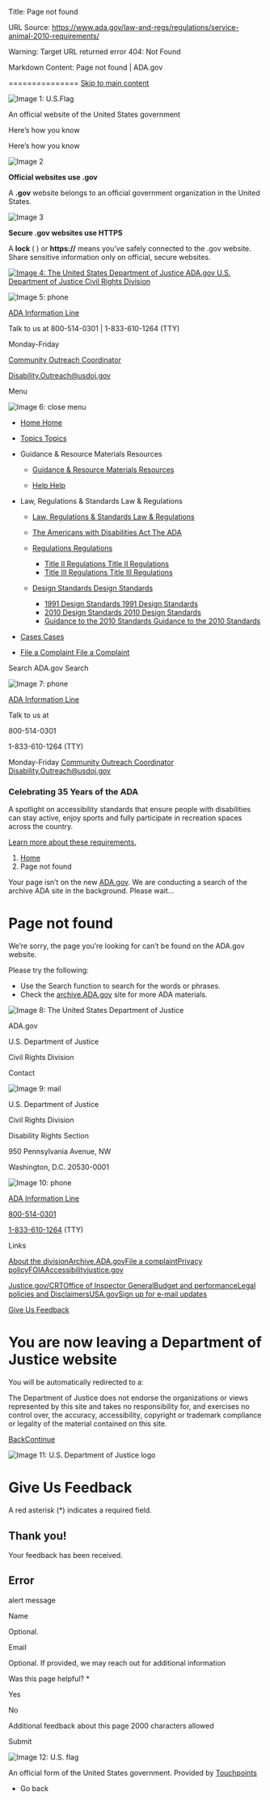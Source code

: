 Title: Page not found

URL Source: https://www.ada.gov/law-and-regs/regulations/service-animal-2010-requirements/

Warning: Target URL returned error 404: Not Found

Markdown Content:
Page not found | ADA.gov

===============
[Skip to main content](https://www.ada.gov/law-and-regs/regulations/service-animal-2010-requirements/#main-content)

![Image 1: U.S.Flag](https://www.ada.gov/assets/images/uswds/us_flag_small.png)

An official website of the United States government

Here’s how you know

Here’s how you know

![Image 2](https://www.ada.gov/assets/images/uswds/icon-dot-gov.svg)

**Official websites use .gov**

 A **.gov** website belongs to an official government organization in the United States.

![Image 3](https://www.ada.gov/assets/images/uswds/icon-https.svg)

**Secure .gov websites use HTTPS**

 A **lock** (  ) or **https://** means you’ve safely connected to the .gov website. Share sensitive information only on official, secure websites.

[![Image 4: The United States Department of Justice](https://www.ada.gov/assets/images/doj-logo.png) ADA.gov U.S. Department of Justice Civil Rights Division](https://www.ada.gov/)

![Image 5: phone](https://www.ada.gov/assets/images/ic_phone-circle.svg)

[ADA Information Line](https://www.ada.gov/infoline/)

 Talk to us at 800-514-0301 | 1-833-610-1264 (TTY) 

Monday-Friday

[Community Outreach Coordinator](https://www.ada.gov/communityoutreach/)

 Disability.Outreach@usdoj.gov

Menu

![Image 6: close menu](https://www.ada.gov/assets/images/uswds/usa-icons/close.svg)
*   [Home Home](https://www.ada.gov/)
*   [Topics Topics](https://www.ada.gov/topics/)
*   Guidance & Resource Materials Resources
    *   [Guidance & Resource Materials Resources](https://www.ada.gov/resources/)

    *   [Help Help](https://www.ada.gov/help/)

*   Law, Regulations & Standards Law & Regulations
    *   [Law, Regulations & Standards Law & Regulations](https://www.ada.gov/law-and-regs/)

    *   [The Americans with Disabilities Act The ADA](https://www.ada.gov/law-and-regs/ada/)

    *   [Regulations Regulations](https://www.ada.gov/law-and-regs/regulations/)
        *   [Title II Regulations Title II Regulations](https://www.ada.gov/law-and-regs/regulations/title-ii-2010-regulations/)
        *   [Title III Regulations Title III Regulations](https://www.ada.gov/law-and-regs/regulations/title-iii-regulations/)

    *   [Design Standards Design Standards](https://www.ada.gov/law-and-regs/design-standards/)
        *   [1991 Design Standards 1991 Design Standards](https://www.ada.gov/law-and-regs/design-standards/1991-design-standards/)
        *   [2010 Design Standards 2010 Design Standards](https://www.ada.gov/law-and-regs/design-standards/2010-stds/)
        *   [Guidance to the 2010 Standards Guidance to the 2010 Standards](https://www.ada.gov/law-and-regs/design-standards/standards-guidance/)

*   [Cases Cases](https://www.ada.gov/cases/)
*   [File a Complaint File a Complaint](https://www.ada.gov/file-a-complaint/)

Search ADA.gov  Search 

![Image 7: phone](https://www.ada.gov/assets/images/ic_phone-circle.svg)

[ADA Information Line](https://www.ada.gov/infoline/)

 Talk to us at

 800-514-0301

 1-833-610-1264 (TTY)

Monday-Friday [Community Outreach Coordinator](https://www.ada.gov/communityoutreach) Disability.Outreach@usdoj.gov

### Celebrating 35 Years of the ADA

A spotlight on accessibility standards that ensure people with disabilities can stay active, enjoy sports and fully participate in recreation spaces across the country.

[Learn more about these requirements.](https://www.ada.gov/ada-standards-highlights)

1.   [Home](https://www.ada.gov/)
2.    Page not found 

Your page isn’t on the new [ADA.gov](https://www.ada.gov/). We are conducting a search of the archive ADA site in the background. Please wait…

Page not found
==============

We’re sorry, the page you’re looking for can’t be found on the ADA.gov website.

Please try the following:

*   Use the Search function to search for the words or phrases.
*   Check the [archive.ADA.gov](https://archive.ada.gov/) site for more ADA materials.

![Image 8: The United States Department of Justice](https://www.ada.gov/assets/images/doj-logo.png)

ADA.gov

U.S. Department of Justice 

 Civil Rights Division

 Contact 

![Image 9: mail](https://www.ada.gov/assets/images/mail.svg)

U.S. Department of Justice

Civil Rights Division

Disability Rights Section

950 Pennsylvania Avenue, NW

Washington, D.C. 20530-0001

![Image 10: phone](https://www.ada.gov/assets/images/phone.svg)

[ADA Information Line](https://www.ada.gov/infoline/)

[800-514-0301](tel:800-514-0301)

[1-833-610-1264](tel:1-833-610-1264) (TTY)

 Links 

[About the division](https://www.justice.gov/crt/about)[Archive.ADA.gov](https://archive.ada.gov/)[File a complaint](https://www.ada.gov/file-a-complaint/)[Privacy policy](https://www.justice.gov/doj/privacy-policy)[FOIA](https://www.justice.gov/crt/freedom-information-act-0)[Accessibility](https://www.justice.gov/accessibility/accessibility-information)[justice.gov](https://www.justice.gov/)

[Justice.gov/CRT](https://www.justice.gov/crt)[Office of Inspector General](https://oig.justice.gov/)[Budget and performance](https://www.justice.gov/doj/budget-and-performance)[Legal policies and Disclaimers](https://www.justice.gov/legalpolicies)[USA.gov](https://www.usa.gov/)[Sign up for e-mail updates](https://public.govdelivery.com/accounts/USDOJ/subscriber/new?category_id=USDOJ_C26)

[Give Us Feedback](https://www.ada.gov/law-and-regs/regulations/service-animal-2010-requirements/#touchpoints-modal)

You are now leaving a Department of Justice website
===================================================

You will be automatically redirected to a:

The Department of Justice does not endorse the organizations or views represented by this site and takes no responsibility for, and exercises no control over, the accuracy, accessibility, copyright or trademark compliance or legality of the material contained on this site.

[Back](https://www.ada.gov/law-and-regs/regulations/service-animal-2010-requirements/#)[Continue](https://www.ada.gov/law-and-regs/regulations/service-animal-2010-requirements/#)

![Image 11: U.S. Department of Justice logo](https://cg-1b082c1b-3db7-477f-9ca5-bd51a786b41e.s3-us-gov-west-1.amazonaws.com/uploads/form/logo/3748/logo_square_logo_square_doj-logo-0d9f3d6204eb465ce5a19690eaf0958e9ccf79fc3ce6b6b3f6672e11ba793c7f2ecbbae37eeda4b532adb06f588ea0e453a849875dd09a2ca7c202b68f313418.png)

 Give Us Feedback
============================================================================================================================================================================================================================================================================================================================================

A red asterisk (*) indicates a required field.

Thank you!
----------

 Your feedback has been received. 

Error
-----

alert message

 Name 

 Optional. 

 

 Email 

 Optional. If provided, we may reach out for additional information 

 

 Was this page helpful? *

Yes 

No 

 Additional feedback about this page   2000 characters allowed 

Submit

![Image 12: U.S. flag](https://touchpoints.app.cloud.gov/img/us_flag_small.png)

An official form of the United States government. Provided by [Touchpoints](https://touchpoints.digital.gov/)

*    Go back
